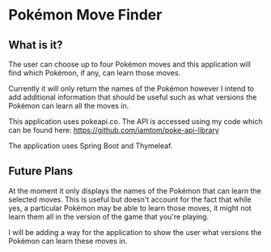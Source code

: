# Pokémon Move Finder

## What is it?
The user can choose up to four Pokémon moves and this application will find which
Pokémon, if any, can learn those moves.

Currently it will only return the names of the Pokémon however I intend to
add additional information that should be useful such as what versions the 
Pokémon can learn all the moves in.

This application uses pokeapi.co. The API is accessed using my code which can
be found here: https://github.com/iamtom/poke-api-library

The application uses Spring Boot and Thymeleaf.

## Future Plans
At the moment it only displays the names of the Pokémon that can learn the
selected moves. This is useful but doesn't account for the fact that while yes,
a particular Pokémon may be able to learn those moves, it might not learn them 
all in the version of the game that you're playing.

I will be adding a way for the application to show the user what versions the
Pokémon can learn these moves in.
